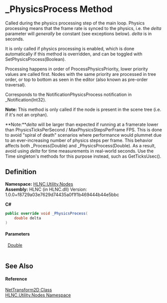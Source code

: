 # _PhysicsProcess Method



Called during the physics processing step of the main loop. Physics processing means that the frame rate is synced to the physics, i.e. the *delta* parameter will *generally* be constant (see exceptions below). *delta* is in seconds.

It is only called if physics processing is enabled, which is done automatically if this method is overridden, and can be toggled with SetPhysicsProcess(Boolean).

Processing happens in order of ProcessPhysicsPriority, lower priority values are called first. Nodes with the same priority are processed in tree order, or top to bottom as seen in the editor (also known as pre-order traversal).

Corresponds to the NotificationPhysicsProcess notification in _Notification(Int32).

**Note:** This method is only called if the node is present in the scene tree (i.e. if it's not an orphan).

**Note:***delta* will be larger than expected if running at a framerate lower than PhysicsTicksPerSecond / MaxPhysicsStepsPerFrame FPS. This is done to avoid "spiral of death" scenarios where performance would plummet due to an ever-increasing number of physics steps per frame. This behavior affects both _Process(Double) and _PhysicsProcess(Double). As a result, avoid using *delta* for time measurements in real-world seconds. Use the Time singleton's methods for this purpose instead, such as GetTicksUsec().




## Definition
**Namespace:** <a href="N_HLNC_Utility_Nodes">HLNC.Utility.Nodes</a>  
**Assembly:** HLNC (in HLNC.dll) Version: 1.0.0+f8729a03e7629d74435a0f1f1b469444b44e5bbc

**C#**
``` C#
public override void _PhysicsProcess(
	double delta
)
```



#### Parameters
<dl><dt>  <a href="https://learn.microsoft.com/dotnet/api/system.double" target="_blank" rel="noopener noreferrer">Double</a></dt><dd> </dd></dl>

## See Also


#### Reference
<a href="T_HLNC_Utility_Nodes_NetTransform2D">NetTransform2D Class</a>  
<a href="N_HLNC_Utility_Nodes">HLNC.Utility.Nodes Namespace</a>  
